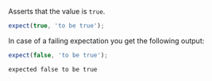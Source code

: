 Asserts that the value is `true`.

```js
expect(true, 'to be true');
```

In case of a failing expectation you get the following output:

```js
expect(false, 'to be true');
```

```output
expected false to be true
```
